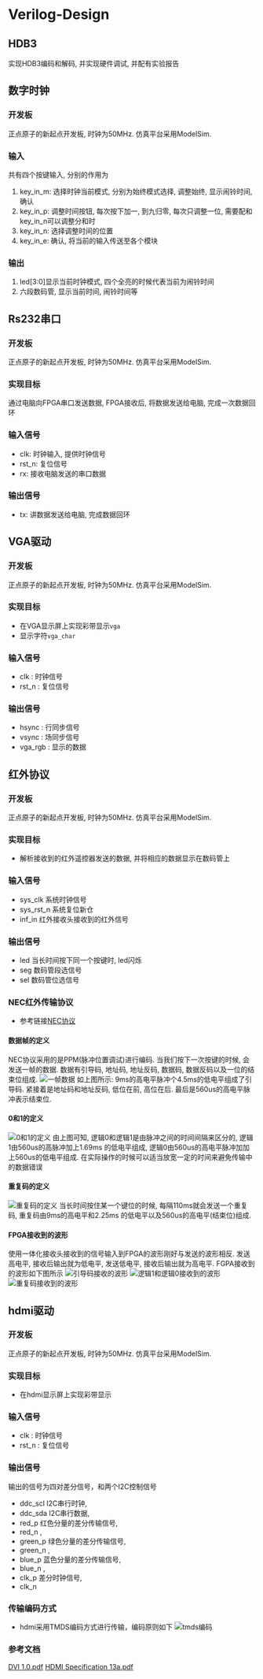 # Verilog-Design

## HDB3
实现HDB3编码和解码, 并实现硬件调试, 并配有实验报告

## 数字时钟

### 开发板
正点原子的新起点开发板, 时钟为50MHz. 仿真平台采用ModelSim. 
### 输入
共有四个按键输入, 分别的作用为
 1. key_in_m: 选择时钟当前模式, 分别为始终模式选择, 调整始终, 显示闹铃时间, 确认
2. key_in_p: 调整时间按钮, 每次按下加一, 到九归零, 每次只调整一位, 需要配和key_in_n可以调整分和时
3. key_in_n: 选择调整时间的位置
4. key_in_e: 确认, 将当前的输入传送至各个模块

### 输出
1. led[3:0]显示当前时钟模式, 四个全亮的时候代表当前为闹铃时间
2. 六段数码管, 显示当前时间, 闹铃时间等


## Rs232串口
### 开发板
正点原子的新起点开发板, 时钟为50MHz. 仿真平台采用ModelSim. 
### 实现目标
通过电脑向FPGA串口发送数据, FPGA接收后, 将数据发送给电脑, 完成一次数据回环
### 输入信号
- clk: 时钟输入, 提供时钟信号
- rst_n: 复位信号
- rx: 接收电脑发送的串口数据
### 输出信号
- tx: 讲数据发送给电脑, 完成数据回环

## VGA驱动
### 开发板
正点原子的新起点开发板, 时钟为50MHz. 仿真平台采用ModelSim. 
### 实现目标
- 在VGA显示屏上实现彩带显示`vga`
- 显示字符`vga_char`
### 输入信号
- clk	: 时钟信号
- rst_n	: 复位信号
### 输出信号
- hsync	: 行同步信号
- vsync	: 场同步信号
- vga_rgb : 显示的数据

## 红外协议
### 开发板
正点原子的新起点开发板, 时钟为50MHz. 仿真平台采用ModelSim. 
### 实现目标
- 解析接收到的红外遥控器发送的数据, 并将相应的数据显示在数码管上
### 输入信号
- sys_clk	系统时钟信号
- sys_rst_n	系统复位新仓
- inf_in	红外接收头接收到的红外信号
### 输出信号
- led	当长时间按下同一个按键时, led闪烁
- seg	数码管段选信号
- sel	数码管位选信号
### NEC红外传输协议
- 参考链接[NEC协议](https://www.cnblogs.com/mylinux/p/5084264.html)
#### 数据帧的定义
NEC协议采用的是PPM(脉冲位置调试)进行编码. 当我们按下一次按键的时候, 会发送一帧的数据. 数据有引导码, 地址码, 地址反码, 数据码, 数据反码以及一位的结束位组成.
![一帧数据](https://i.loli.net/2021/07/31/EwoMQgirqITHFlD.png)
		如上图所示: 9ms的高电平脉冲个4.5ms的低电平组成了引导码. 紧接着是地址码和地址反码, 低位在前, 高位在后. 最后是560us的高电平脉冲表示结束位. 
#### 0和1的定义
![0和1的定义](https://i.loli.net/2021/07/31/idzL2pNIV6ou5BD.png)
		由上图可知, 逻辑0和逻辑1是由脉冲之间的时间间隔来区分的, 逻辑1由560us的高脉冲加上1.69ms 的低电平组成, 逻辑0由560us的高电平脉冲加加上560us的低电平组成. 在实际操作的时候可以适当放宽一定的时间来避免传输中的数据错误

#### 重复码的定义
![重复码的定义](https://i.loli.net/2021/07/31/6WLJdY5pje3EXmO.png)
		当长时间按住某一个键位的时候, 每隔110ms就会发送一个重复码, 重复码由9ms的高电平和2.25ms 的低电平以及560us的高电平(结束位)组成.

#### FPGA接收到的波形
使用一体化接收头接收到的信号输入到FPGA的波形刚好与发送的波形相反. 发送高电平, 接收后输出就为低电平, 发送低电平, 接收后输出就为高电平. FGPA接收到的波形如下图所示
![引导码接收的波形](https://i.loli.net/2021/07/31/AfIycdl9B1eJV7o.png)
![逻辑1和逻辑0接收到的波形](https://i.loli.net/2021/07/31/mYO8Ic5yWsZAJuK.png)
![重复码接收到的波形](https://i.loli.net/2021/07/31/Dt2JakZceF4fyqb.png)

## hdmi驱动
### 开发板
正点原子的新起点开发板, 时钟为50MHz. 仿真平台采用ModelSim. 

### 实现目标
- 在hdmi显示屏上实现彩带显示

### 输入信号
- clk	: 时钟信号
- rst_n	: 复位信号

### 输出信号
输出的信号为四对差分信号，和两个I2C控制信号
- ddc_scl		I2C串行时钟,
- ddc_sda		I2C串行数据,
- red_p			红色分量的差分传输信号,
- red_n			,
- green_p		绿色分量的差分传输信号,
- green_n		,
- blue_p		蓝色分量的差分传输信号,
- blue_n		,
- clk_p			差分时钟信号,
- clk_n			 	

### 传输编码方式
- hdmi采用TMDS编码方式进行传输，编码原则如下
![tmds编码](https://i.loli.net/2021/08/17/sbLnx87IpUfTkG1.png)

### 参考文档
[DVI 1.0.pdf](https://github.com/lingyux/Verilog-Design/blob/main/hdmi/doc/DVI%20V1.0.pdf)
[HDMI Specification 13a.pdf](https://github.com/lingyux/Verilog-Design/blob/main/hdmi/doc/HDMI%20Specification%2013a.pdf)
